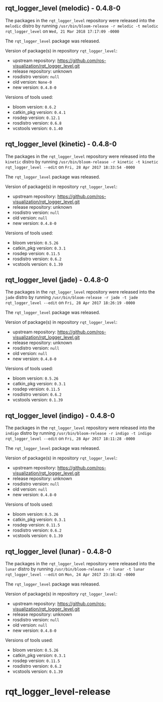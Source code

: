 ## rqt_logger_level (melodic) - 0.4.8-0

The packages in the `rqt_logger_level` repository were released into the `melodic` distro by running `/usr/bin/bloom-release -r melodic -t melodic rqt_logger_level` on `Wed, 21 Mar 2018 17:17:09 -0000`

The `rqt_logger_level` package was released.

Version of package(s) in repository `rqt_logger_level`:

- upstream repository: https://github.com/ros-visualization/rqt_logger_level.git
- release repository: unknown
- rosdistro version: `null`
- old version: `None-0`
- new version: `0.4.8-0`

Versions of tools used:

- bloom version: `0.6.2`
- catkin_pkg version: `0.4.1`
- rosdep version: `0.12.1`
- rosdistro version: `0.6.8`
- vcstools version: `0.1.40`


## rqt_logger_level (kinetic) - 0.4.8-0

The packages in the `rqt_logger_level` repository were released into the `kinetic` distro by running `/usr/bin/bloom-release -r kinetic -t kinetic rqt_logger_level --edit` on `Fri, 28 Apr 2017 18:33:54 -0000`

The `rqt_logger_level` package was released.

Version of package(s) in repository `rqt_logger_level`:

- upstream repository: https://github.com/ros-visualization/rqt_logger_level.git
- release repository: unknown
- rosdistro version: `null`
- old version: `null`
- new version: `0.4.8-0`

Versions of tools used:

- bloom version: `0.5.26`
- catkin_pkg version: `0.3.1`
- rosdep version: `0.11.5`
- rosdistro version: `0.6.2`
- vcstools version: `0.1.39`


## rqt_logger_level (jade) - 0.4.8-0

The packages in the `rqt_logger_level` repository were released into the `jade` distro by running `/usr/bin/bloom-release -r jade -t jade rqt_logger_level --edit` on `Fri, 28 Apr 2017 18:26:19 -0000`

The `rqt_logger_level` package was released.

Version of package(s) in repository `rqt_logger_level`:

- upstream repository: https://github.com/ros-visualization/rqt_logger_level.git
- release repository: unknown
- rosdistro version: `null`
- old version: `null`
- new version: `0.4.8-0`

Versions of tools used:

- bloom version: `0.5.26`
- catkin_pkg version: `0.3.1`
- rosdep version: `0.11.5`
- rosdistro version: `0.6.2`
- vcstools version: `0.1.39`


## rqt_logger_level (indigo) - 0.4.8-0

The packages in the `rqt_logger_level` repository were released into the `indigo` distro by running `/usr/bin/bloom-release -r indigo -t indigo rqt_logger_level --edit` on `Fri, 28 Apr 2017 18:11:28 -0000`

The `rqt_logger_level` package was released.

Version of package(s) in repository `rqt_logger_level`:

- upstream repository: https://github.com/ros-visualization/rqt_logger_level.git
- release repository: unknown
- rosdistro version: `null`
- old version: `null`
- new version: `0.4.8-0`

Versions of tools used:

- bloom version: `0.5.26`
- catkin_pkg version: `0.3.1`
- rosdep version: `0.11.5`
- rosdistro version: `0.6.2`
- vcstools version: `0.1.39`


## rqt_logger_level (lunar) - 0.4.8-0

The packages in the `rqt_logger_level` repository were released into the `lunar` distro by running `/usr/bin/bloom-release -r lunar -t lunar rqt_logger_level --edit` on `Mon, 24 Apr 2017 23:18:42 -0000`

The `rqt_logger_level` package was released.

Version of package(s) in repository `rqt_logger_level`:

- upstream repository: https://github.com/ros-visualization/rqt_logger_level.git
- release repository: unknown
- rosdistro version: `null`
- old version: `null`
- new version: `0.4.8-0`

Versions of tools used:

- bloom version: `0.5.26`
- catkin_pkg version: `0.3.1`
- rosdep version: `0.11.5`
- rosdistro version: `0.6.2`
- vcstools version: `0.1.39`


# rqt_logger_level-release
